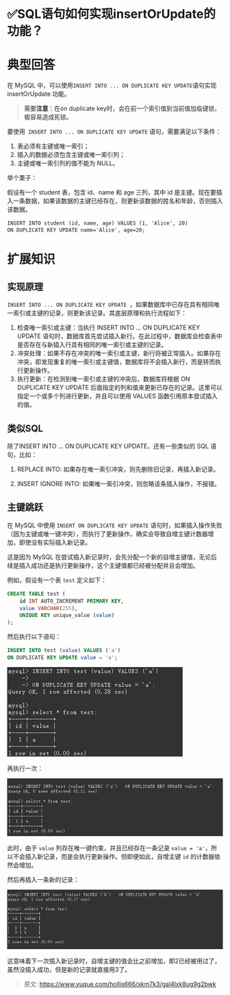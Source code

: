 # ✅SQL语句如何实现insertOrUpdate的功能？

# 典型回答


在 MySQL 中，可以使用` INSERT INTO ... ON DUPLICATE KEY UPDATE `语句实现 insertOrUpdate 功能。



> <font style="color:rgb(33, 37, 41);">需要</font>**<font style="color:rgb(33, 37, 41);">注意</font>**<font style="color:rgb(33, 37, 41);">：在on duplicate key时，会在前一个索引值到当前值加临键锁，极容易造成死锁。</font>
>



要使用` INSERT INTO ... ON DUPLICATE KEY UPDATE` 语句，需要满足以下条件：

1. 表必须有主键或唯一索引；
2. 插入的数据必须包含主键或唯一索引列；
3. 主键或唯一索引列的值不能为 NULL。



举个栗子：



假设有一个 student 表，包含 id、name 和 age 三列，其中 id 是主键。现在要插入一条数据，如果该数据的主键已经存在，则更新该数据的姓名和年龄，否则插入该数据。



```plain
INSERT INTO student (id, name, age) VALUES (1, 'Alice', 20)
ON DUPLICATE KEY UPDATE name='Alice', age=20;
```



# 扩展知识


## 实现原理
`INSERT INTO ... ON DUPLICATE KEY UPDATE `，如果数据库中已存在具有相同唯一索引或主键的记录，则更新该记录。其底层原理和执行流程如下：



1. 检查唯一索引或主键：当执行 INSERT INTO ... ON DUPLICATE KEY UPDATE 语句时，数据库首先尝试插入新行。在此过程中，数据库会检查表中是否存在与新插入行具有相同的唯一索引或主键的记录。
2. 冲突处理：如果不存在冲突的唯一索引或主键，新行将被正常插入。如果存在冲突，即发现重复的唯一索引或主键值，数据库将不会插入新行，而是转而执行更新操作。
3. 执行更新：在检测到唯一索引或主键的冲突后，数据库将根据 ON DUPLICATE KEY UPDATE 后面指定的列和值来更新已存在的记录。这里可以指定一个或多个列进行更新，并且可以使用 VALUES 函数引用原本尝试插入的值。



## 类似SQL


除了INSERT INTO ... ON DUPLICATE KEY UPDATE，还有一些类似的 SQL 语句，比如：



1. REPLACE INTO: 如果存在唯一索引冲突，则先删除旧记录，再插入新记录。



2. INSERT IGNORE INTO: 如果唯一索引冲突，则忽略该条插入操作，不报错。





## 主键跳跃


在 MySQL 中使用 `INSERT ON DUPLICATE KEY UPDATE` 语句时，如果插入操作失败（因为主键或唯一键冲突），而执行了更新操作，确实会导致自增主键计数器增加，即使没有实际插入新记录。



这是因为 MySQL 在尝试插入新记录时，会先分配一个新的自增主键值，无论后续是插入成功还是执行更新操作，这个主键值都已经被分配并且会增加。



例如，假设有一个表 `test` 定义如下：



```sql
CREATE TABLE test (
    id INT AUTO_INCREMENT PRIMARY KEY,
    value VARCHAR(255),
    UNIQUE KEY unique_value (value)
);
```



然后执行以下语句：



```sql
INSERT INTO test (value) VALUES ('a') 
ON DUPLICATE KEY UPDATE value = 'a';
```



![1717423621870-3f79cdbf-7ca8-4042-a4fe-66e35d30ac7a.png](./img/XWQh6Meb_cqjZ2Fu/1717423621870-3f79cdbf-7ca8-4042-a4fe-66e35d30ac7a-892185.png)



再执行一次：



![1717423646127-353f38eb-a35e-4e02-aa89-2892cf60afb0.png](./img/XWQh6Meb_cqjZ2Fu/1717423646127-353f38eb-a35e-4e02-aa89-2892cf60afb0-650987.png)



此时，由于 `value` 列存在唯一键约束，并且已经存在一条记录 `value = 'a'`，所以不会插入新记录，而是会执行更新操作。但即便如此，自增主键 `id` 的计数器依然会增加。



然后再插入一条新的记录：



![1717423663215-b07b89d9-889a-49fd-b9b9-c23e6cb3a86d.png](./img/XWQh6Meb_cqjZ2Fu/1717423663215-b07b89d9-889a-49fd-b9b9-c23e6cb3a86d-110654.png)



这意味着下一次插入新记录时，自增主键的值会比之前增加，即2已经被用过了，虽然没插入成功，但是新的记录就直接用3了。



> 原文: <https://www.yuque.com/hollis666/xkm7k3/gal4lxk8ug9g2bwk>